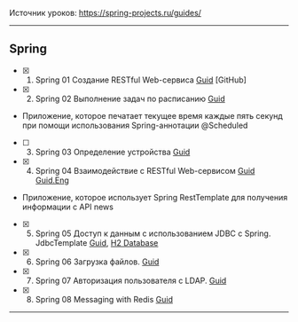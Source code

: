 Источник уроков: https://spring-projects.ru/guides/

----
## Spring

- [X] 1. Spring 01 Создание RESTful Web-сервиса [Guid](https://spring-projects.ru/guides/rest-service/) [GitHub]
- [X] 2. Spring 02 Выполнение задач по расписанию [Guid](https://spring-projects.ru/guides/scheduling-tasks/)
- Приложение, которое печатает текущее время каждые пять секунд при помощи использования Spring-аннотации @Scheduled
- [ ] 3. Spring 03 Определение устройства [Guid](https://spring-projects.ru/guides/device-detection/)
- [X] 4. Spring 04 Взаимодействие с RESTful Web-сервисом [Guid](https://spring-projects.ru/guides/consuming-rest/) [Guid.Eng](https://spring.io/guides/gs/consuming-rest/)
- Приложение, которое использует Spring RestTemplate для получения информации с API news
- [X] 5. Spring 05 Доступ к данным с использованием JDBC c Spring. JdbcTemplate [Guid](https://spring.io/guides/gs/relational-data-access/#initial), [H2 Database](https://www.baeldung.com/spring-boot-h2-database)
- [X] 6. Spring 06 Загрузка файлов. [Guid](https://spring.io/guides/gs/uploading-files/)
- [X] 7. Spring 07 Авторизация пользователя с LDAP. [Guid](https://spring.io/guides/gs/authenticating-ldap/)
- [X] 8. Spring 08 Messaging with Redis [Guid](https://spring.io/guides/gs/messaging-redis/)

----
